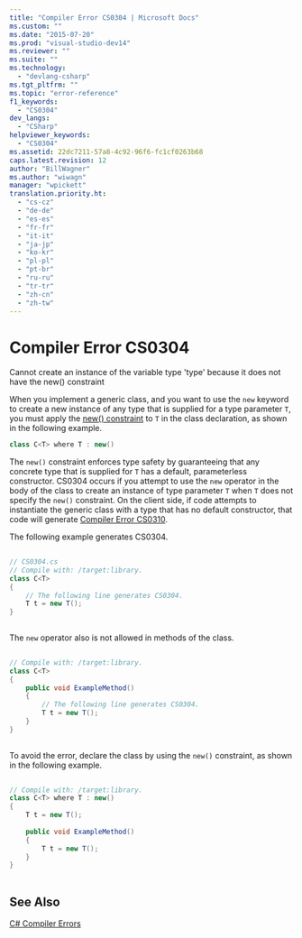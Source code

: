 ```yaml
---
title: "Compiler Error CS0304 | Microsoft Docs"
ms.custom: ""
ms.date: "2015-07-20"
ms.prod: "visual-studio-dev14"
ms.reviewer: ""
ms.suite: ""
ms.technology: 
  - "devlang-csharp"
ms.tgt_pltfrm: ""
ms.topic: "error-reference"
f1_keywords: 
  - "CS0304"
dev_langs: 
  - "CSharp"
helpviewer_keywords: 
  - "CS0304"
ms.assetid: 22dc7211-57a8-4c92-96f6-fc1cf0263b68
caps.latest.revision: 12
author: "BillWagner"
ms.author: "wiwagn"
manager: "wpickett"
translation.priority.ht: 
  - "cs-cz"
  - "de-de"
  - "es-es"
  - "fr-fr"
  - "it-it"
  - "ja-jp"
  - "ko-kr"
  - "pl-pl"
  - "pt-br"
  - "ru-ru"
  - "tr-tr"
  - "zh-cn"
  - "zh-tw"
---
```

# Compiler Error CS0304
Cannot create an instance of the variable type 'type' because it does not have the new() constraint  
  
 When you implement a generic class, and you want to use the `new` keyword to create a new instance of any type that is supplied for a type parameter `T`, you must apply the [new() constraint](../../../csharp/language-reference/keywords/new.md) to `T` in the class declaration, as shown in the following example.  
  
```c#  
class C<T> where T : new()  
```  
  
 The `new()` constraint enforces type safety by guaranteeing that any concrete type that is supplied for `T` has a default, parameterless constructor. CS0304 occurs if you attempt to use the `new` operator in the body of the class to create an instance of type parameter `T` when `T` does not specify the `new()` constraint. On the client side, if code attempts to instantiate the generic class with a type that has no default constructor, that code will generate [Compiler Error CS0310](../../../csharp/language-reference/compiler-messages/cs0310.md).  
  
 The following example generates CS0304.  
  
```c#  
  
// CS0304.cs  
// Compile with: /target:library.  
class C<T>  
{  
    // The following line generates CS0304.  
    T t = new T();  
}  
  
```  
  
 The `new` operator also is not allowed in methods of the class.  
  
```c#  
  
// Compile with: /target:library.  
class C<T>  
{  
    public void ExampleMethod()  
    {  
        // The following line generates CS0304.  
        T t = new T();  
    }  
}  
  
```  
  
 To avoid the error, declare the class by using the `new()` constraint, as shown in the following example.  
  
```c#  
  
// Compile with: /target:library.  
class C<T> where T : new()  
{  
    T t = new T();  
  
    public void ExampleMethod()  
    {  
        T t = new T();  
    }  
}  
  
```  
  
## See Also  
 [C# Compiler Errors](../../../csharp/language-reference/compiler-messages/index.md)